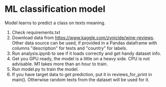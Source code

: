 # ML classification model

Model learns to predict a class on texts meaning. 
1. Check requirements.txt
2. Download data from https://www.kaggle.com/zynicide/wine-reviews. Other data source can be used, if provided in a Pandas dataframe with columns "description" for texts and "country" for labels.
3. Run analysis.ipynb to see if it loads correctly and get handy dataset info.
4. Get you GPU ready, the model is a little on a heavy side. CPU is not advisable. M1 takes more than an hour to train.
5. Run model.py to train the model.
6. If you have target data to get prediction, put it in reviews_for_print in main(). Otherwise random texts from the dataset will be used for it.




